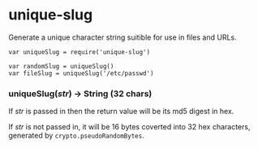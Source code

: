 unique-slug
===========

Generate a unique character string suitible for use in files and URLs.

```
var uniqueSlug = require('unique-slug')

var randomSlug = uniqueSlug()
var fileSlug = uniqueSlug('/etc/passwd')
```

### uniqueSlug(*str*) → String (32 chars)

If *str* is passed in then the return value will be its md5 digest in
hex.

If *str* is not passed in, it will be 16 bytes coverted into 32 hex
characters, generated by `crypto.pseudoRandomBytes`.

